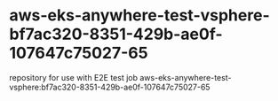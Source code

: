 # aws-eks-anywhere-test-vsphere-bf7ac320-8351-429b-ae0f-107647c75027-65
repository for use with E2E test job aws-eks-anywhere-test-vsphere:bf7ac320-8351-429b-ae0f-107647c75027-65
